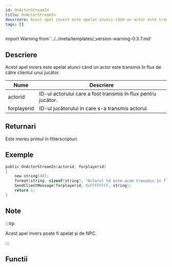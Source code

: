 ```yaml
---
id: OnActorStreamIn
titlu: OnActorStreamIn
descriere: Acest apel invers este apelat atunci când un actor este transmis în flux de către clientul unui jucător.
tags: []
---
```


import Warning from '../../meta/templates/\_version-warning-0.3.7.md'

<Warning/>

## Descriere

Acest apel invers este apelat atunci când un actor este transmis în flux de către clientul unui jucător.

| Nume        | Descriere                                                     |
| ----------- | ------------------------------------------------------------- |
| actorid     | ID-ul actorului care a fost transmis în flux pentru jucător.  |
| forplayerid | ID-ul jucătorului în care s-a transmis actorul.               |

## Returnari

Este mereu primul in filterscripturi.

## Exemple

```c
public OnActorStreamIn(actorid, forplayerid)
{
    new string[40];
    format(string, sizeof(string), "Actorul %d este acum transmis în flux pentru dvs.", actorid);
    SendClientMessage(forplayerid, 0xFFFFFFFF, string);
    return 1;
}
```

## Note

:::tip

Acest apel invers poate fi apelat și de NPC.

:::

## Functii
